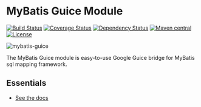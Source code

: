MyBatis Guice Module
====================

[![Build Status](https://travis-ci.org/mybatis/guice.svg?branch=master)](https://travis-ci.org/mybatis/guice)
[![Coverage Status](https://coveralls.io/repos/mybatis/guice/badge.svg?branch=master&service=github)](https://coveralls.io/github/mybatis/guice?branch=master)
[![Dependency Status](https://www.versioneye.com/user/projects/5619a90ea193340f2f0004df/badge.svg?style=flat)](https://www.versioneye.com/user/projects/5619a90ea193340f2f0004df)
[![Maven central](https://maven-badges.herokuapp.com/maven-central/org.mybatis/mybatis-guice/badge.svg)](https://maven-badges.herokuapp.com/maven-central/org.mybatis/mybatis-guice)
[![License](http://img.shields.io/:license-apache-brightgreen.svg)](http://www.apache.org/licenses/LICENSE-2.0.html)

![mybatis-guice](http://mybatis.github.io/images/mybatis-logo.png)

The MyBatis Guice module is easy-to-use Google Guice bridge for MyBatis sql mapping framework.

Essentials
----------

* [See the docs](http://mybatis.github.io/guice/)

